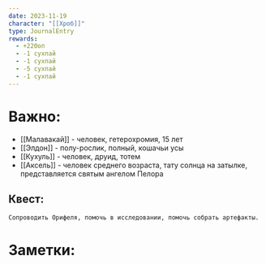 ```yaml
---
date: 2023-11-19
character: "[[Хроб]]"
type: JournalEntry
rewards:
  - +220оп
  - -1 сухпай
  - -1 сухпай
  - -5 сухпай
  - -1 сухпай
---
```

# Важно:
- [[Малавакай]] - человек, гетерохромия, 15 лет
- [[Элдон]] - полу-рослик, полный, кошачьи усы
- [[Кухуль]] - человек, друид, тотем
- [[Аксель]] - человек среднего возраста, тату солнца на затылке, представляется святым ангелом Пелора
## Квест:
```
Сопроводить Орифеля, помочь в исследовании, помочь собрать артефакты.
```

# Заметки:
